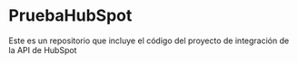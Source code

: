 # PruebaHubSpot
Este es un repositorio que incluye el código del proyecto de integración de la API de HubSpot
